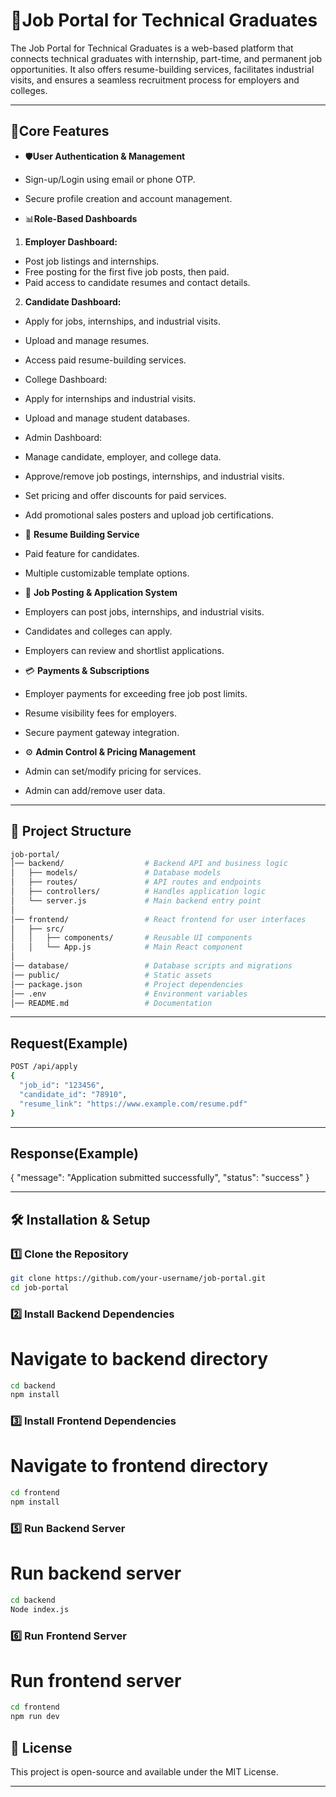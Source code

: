 # 🚀Job Portal for Technical Graduates 

The Job Portal for Technical Graduates is a web-based platform that connects technical graduates with internship, part-time, and permanent job opportunities. It also offers resume-building services, facilitates industrial visits, and ensures a seamless recruitment process for employers and colleges. 

---

## 📌Core Features  

- 🛡️**User Authentication & Management**
- Sign-up/Login using email or phone OTP.
- Secure profile creation and account management.

- 📊**Role-Based Dashboards**

1. **Employer Dashboard:**
- Post job listings and internships.
- Free posting for the first five job posts, then paid.
- Paid access to candidate resumes and contact details.

2. **Candidate Dashboard:**
- Apply for jobs, internships, and industrial visits.
- Upload and manage resumes.
- Access paid resume-building services.
- College Dashboard:
- Apply for internships and industrial visits.
- Upload and manage student databases.
- Admin Dashboard:
- Manage candidate, employer, and college data.
- Approve/remove job postings, internships, and industrial visits.
- Set pricing and offer discounts for paid services.
- Add promotional sales posters and upload job certifications.

- 📄 **Resume Building Service**
- Paid feature for candidates.
- Multiple customizable template options.

- 📝 **Job Posting & Application System**
- Employers can post jobs, internships, and industrial visits.
- Candidates and colleges can apply.
- Employers can review and shortlist applications.

- 💳 **Payments & Subscriptions**
- Employer payments for exceeding free job post limits.
- Resume visibility fees for employers.
- Secure payment gateway integration.

- ⚙️ **Admin Control & Pricing Management**
- Admin can set/modify pricing for services.
- Admin can add/remove user data.

---

## 📂 Project Structure  
```sh
job-portal/
│── backend/                  # Backend API and business logic
│   ├── models/               # Database models
│   ├── routes/               # API routes and endpoints
│   ├── controllers/          # Handles application logic
│   └── server.js             # Main backend entry point
│
│── frontend/                 # React frontend for user interfaces
│   ├── src/
│   │   ├── components/       # Reusable UI components
│   │   └── App.js            # Main React component
│
│── database/                 # Database scripts and migrations
│── public/                   # Static assets
│── package.json              # Project dependencies
│── .env                      # Environment variables
│── README.md                 # Documentation

```

---
## Request(Example)
```sh
POST /api/apply
{
  "job_id": "123456",
  "candidate_id": "78910",
  "resume_link": "https://www.example.com/resume.pdf"
}

```
---
## Response(Example)
{
  "message": "Application submitted successfully",
  "status": "success"
}


---
## 🛠️ Installation & Setup  

### **1️⃣ Clone the Repository**  
```sh
git clone https://github.com/your-username/job-portal.git
cd job-portal

```
### **2️⃣ Install Backend Dependencies**
# Navigate to backend directory 
```sh
cd backend
npm install
```
### **3️⃣ Install Frontend Dependencies**
# Navigate to frontend directory 
```sh
cd frontend
npm install
```
### **5️⃣ Run Backend Server**
# Run backend server
```sh
cd backend
Node index.js
```
### **6️⃣ Run Frontend Server**
# Run frontend server
```sh
cd frontend
npm run dev
```



## 📄 License
This project is open-source and available under the MIT License.


---
